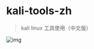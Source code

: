 # kali-tools-zh
> kali linux 工具使用（中文版）

![img](https://github.com/louchaooo/kali-tools-zh/blob/master/kalitools/image/kali_page.png)

